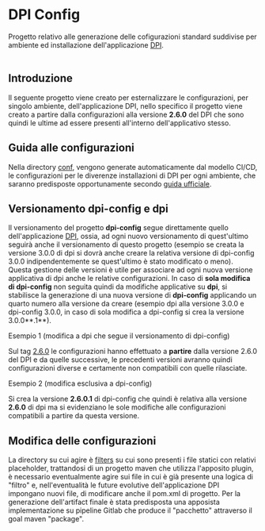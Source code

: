 # DPI Config

Progetto relativo alle generazione delle cofigurazioni standard suddivise per ambiente ed installazione dell'applicazione [DPI](https://gitlab.ente.regione.emr.it/parer/dpi). <br/><br/>

## Introduzione

Il seguente progetto viene creato per esternalizzare le configurazioni, per singolo ambiente, dell'applicazione DPI, nello specifico il progetto viene creato a partire dalla configurazioni alla versione **2.6.0** del DPI che sono quindi le ultime ad essere presenti all'interno dell'applicativo stesso.

## Guida alle configurazioni  

Nella directory [conf](conf), vengono generate automaticamente dal modello CI/CD, le configurazioni per le diverenze installazioni di DPI per ogni ambiente, che saranno predisposte opportunamente secondo [guida ufficiale](https://parermine.regione.emilia-romagna.it/projects/parer/wiki/DPI_installazione_tomcat9).

## Versionamento dpi-config e dpi  

Il versionamento del progetto **dpi-config** segue direttamente quello dell'applicazione [DPI](https://gitlab.ente.regione.emr.it/parer/dpi), ossia, ad ogni nuovo versionamento di quest'ultimo seguirà anche il versionamento di questo progetto (esempio se creata la versione 3.0.0 di dpi si dovrà anche creare la relativa versione di dpi-config 3.0.0 indipendentemente se quest'ultimo è stato modificato o meno). 
Questa gestione delle versioni è utile per associare ad ogni nuova versione applicativa di dpi anche le relative configurazioni.
In caso di **sola modifica di dpi-config** non seguita quindi da modifiche applicative su **dpi**, si stabilisce la generazione di una nuova versione di **dpi-config** applicando un quarto numero alla versione da creare (esempio dpi alla versione 3.0.0 e dpi-config 3.0.0, in caso di sola modifica a dpi-config si crea la versione 3.0.0**.1**).


Esempio 1 (modifica a dpi che segue il versionamento di dpi-config)

Sul tag [2.6.0](https://gitlab.ente.regione.emr.it/parer/dpi-config/-/tags/2.6.0) le configurazioni hanno effettuato a **partire** dalla versione 2.6.0 del DPI e da quelle successive, le precedenti versioni avranno quindi configurazioni diverse e certamente non compatibili con quelle rilasciate.

Esempio 2 (modifica esclusiva a dpi-config)

Si crea la versione **2.6.0.1** di dpi-config che quindi è relativa alla versione **2.6.0** di dpi ma si evidenziano le sole modifiche alle configurazioni compatibili a partire da questa versione.


## Modifica delle configurazioni  

La directory su cui agire è [filters](filters) su cui sono presenti i file statici con relativi placeholder, trattandosi di un progetto maven che utilizza l'apposito plugin, è necessario eventualmente agire sui file in cui è già presente una logica di "filtro" e, nell'eventualità le future evolutive dell'applicazione DPI impongano nuovi file, di modificare anche il pom.xml di progetto. Per la generazione dell'artifact finale è stata predisposta una apposista implementazione su pipeline Gitlab che produce il "pacchetto" attraverso il goal maven "package".
